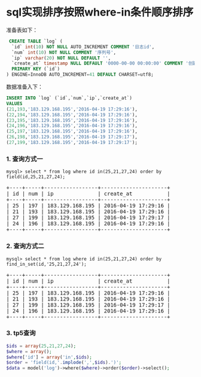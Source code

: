 # sql实现排序按照where-in条件顺序排序

准备表如下：

```sql
 CREATE TABLE `log` (
  `id` int(10) NOT NULL AUTO_INCREMENT COMMENT '日志id',
  `num` int(10) NOT NULL COMMENT '序列号',
  `ip` varchar(20) NOT NULL DEFAULT '',
  `create_at` timestamp NULL DEFAULT '0000-00-00 00:00:00' COMMENT '创建时间',
  PRIMARY KEY (`id`)
) ENGINE=InnoDB AUTO_INCREMENT=41 DEFAULT CHARSET=utf8;
```

数据准备入下：
```sql
INSERT INTO `log` (`id`,`num`,`ip`,`create_at`)  
VALUES
(21,193,'183.129.168.195','2016-04-19 17:29:16'),
(22,194,'183.129.168.195','2016-04-19 17:29:16'),
(23,195,'183.129.168.195','2016-04-19 17:29:16'),
(24,196,'183.129.168.195','2016-04-19 17:29:16'),
(25,197,'183.129.168.195','2016-04-19 17:29:16'),
(26,198,'183.129.168.195','2016-04-19 17:29:17'),
(27,199,'183.129.168.195','2016-04-19 17:29:17');
```

### 1. 查询方式一

```
mysql> select * from log where id in(25,21,27,24) order by field(id,25,21,27,24);
```
<pre>
+----+-----+-----------------+---------------------+
| id | num | ip              | create_at           |
+----+-----+-----------------+---------------------+
| 25 | 197 | 183.129.168.195 | 2016-04-19 17:29:16 |
| 21 | 193 | 183.129.168.195 | 2016-04-19 17:29:16 |
| 27 | 199 | 183.129.168.195 | 2016-04-19 17:29:17 |
| 24 | 196 | 183.129.168.195 | 2016-04-19 17:29:16 |
+----+-----+-----------------+---------------------+
</pre>

### 2. 查询方式二

```
mysql> select * from log where id in(25,21,27,24) order by find_in_set(id,'25,21,27,24');
```
<pre>
+----+-----+-----------------+---------------------+
| id | num | ip              | create_at           |
+----+-----+-----------------+---------------------+
| 25 | 197 | 183.129.168.195 | 2016-04-19 17:29:16 |
| 21 | 193 | 183.129.168.195 | 2016-04-19 17:29:16 |
| 27 | 199 | 183.129.168.195 | 2016-04-19 17:29:17 |
| 24 | 196 | 183.129.168.195 | 2016-04-19 17:29:16 |
+----+-----+-----------------+---------------------+
</pre>

### 3. tp5查询

```php
$ids = array(25,21,27,24);
$where = array();
$where['id'] = array('in',$ids);
$order = 'field(id,'.implode(',',$ids).')';
$data = model('log')->where($where)->order($order)->select();
```
